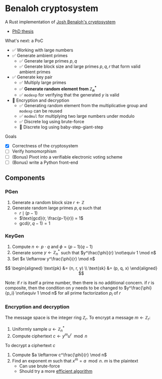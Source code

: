 # Benaloh cryptosystem
A Rust implementation of [Josh Benaloh's cryptosystem](https://en.wikipedia.org/wiki/Benaloh_cryptosystem)

- [PhD thesis](https://www.microsoft.com/en-us/research/wp-content/uploads/1987/01/thesis.pdf)

What's next: a PoC
- ✅ Working with large numbers
- ✅ Generate ambient primes
    - ✅ Generate large primes $p, q$
    - ✅ Generate block size and large primes $p, q, r$ that form valid ambient primes
- ✅ Generate key pair
    - ✅ Multiply large primes
    - ✅ **Generate random element from $\mathbb{Z}_n^*$**
    - ✅ `modexp` for verifying that the generated $y$ is valid
- 🚧 Encryption and decryption
    - ✅ Generating random element from the multiplicative group and `modexp` can be reused 
    - ✅ `modmul` for multiplying two large numbers under modulo
    - ✅ Discrete log using brute-force
    - 🚧 Discrete log using baby-step-giant-step

Goals
- [x] Correctness of the cryptosystem
- [ ] Verify homomorphism
- [ ] (Bonus) Pivot into a verifiable electronic voting scheme
- [ ] (Bonus) write a Python front-end

## Components
### PGen
1. Generate a random block size $r \leftarrow \mathbb{Z}$
2. Generate random large primes $p, q$ such that
    - $r \mid (p-1)$
    - $\text{gcd}(r, \frac{p-1}{r}) = 1$
    - $\text{gcd}(r, q-1) = 1$

### KeyGen
1. Compute $n \leftarrow p \cdot q$ and $\phi = (p-1)(q-1)$
2. Generate some $y \leftarrow \mathbb{Z}_n^*$ such that $y^\frac{\phi}{r} \not\equiv 1 \mod n$
3. Set $x \leftarrow y^\frac{\phi}{r} \mod n$

$$
\begin{aligned}
\text{pk} &= (n, r, y) \\
\text{sk} &= (p, q, x)
\end{aligned}
$$

Note: if $r$ is itself a prime number, then there is no additional concern. if $r$ is composite, then the condition on $y$ needs to be changed to $y^\frac{\phi}{p_i} \not\equiv 1 \mod n$ for all prime factorization $p_i$ of $r$

### Encryption and decryption
The message space is the integer ring $\mathbb{Z}_r$. To encrypt a message $m \leftarrow \mathbb{Z}_r$:

1. Uniformly sample $u \leftarrow \mathbb{Z}_n^*$
2. Compute ciphertext $c \leftarrow y^mu^r \mod n$

To decrypt a ciphertext $c$

1. Compute $a \leftarrow c^\frac{\phi}{r} \mod n$
2. Find an exponent $m$ such that $x^m = a \mod n$. $m$ is the plaintext
    - Can use brute-force
    - Should try a more [efficient algorithm](https://en.wikipedia.org/wiki/Baby-step_giant-step)
